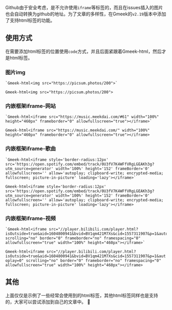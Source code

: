 Github由于安全考虑，是不允许使用`iframe`等标签的，而且在issues插入的图片也会自动转换为github的地址。为了文章的多样性，在Gmeek的`v2.19`版本中添加了支持html标签的功能。

## 使用方式

在需要添加html标签的位置使用`code`方式，并且后面紧跟着Gmeek-html，然后才是html标签。

### 图片img
```
`Gmeek-html<img src="https://picsum.photos/200">`
```

`Gmeek-html<img src="https://picsum.photos/200">`

### 内嵌框架iframe-网站
```
`Gmeek-html<iframe src="https://music.meekdai.com/#61" width="100%" height="460px" frameborder="0" allowfullscreen="true"></iframe>`
```

`Gmeek-html<iframe src="https://music.meekdai.com/" width="100%" height="460px" frameborder="0" allowfullscreen="true"></iframe>`

### 内嵌框架iframe-歌曲
```
`Gmeek-html<iframe style='border-radius:12px' src='https://open.spotify.com/embed/track/0U3fV7K4WFfVRgLGEAKh3g?utm_source=generator' width='100%' height='152' frameBorder='0' allowfullscreen='' allow='autoplay; clipboard-write; encrypted-media; fullscreen; picture-in-picture' loading='lazy'></iframe>`
```

`Gmeek-html<iframe style='border-radius:12px' src='https://open.spotify.com/embed/track/0U3fV7K4WFfVRgLGEAKh3g?utm_source=generator' width='100%' height='152' frameBorder='0' allowfullscreen='' allow='autoplay; clipboard-write; encrypted-media; fullscreen; picture-in-picture' loading='lazy'></iframe>`

### 内嵌框架iframe-视频
```
`Gmeek-html<iframe src="//player.bilibili.com/player.html?isOutside=true&aid=1604800941&bvid=BV1qm421M7Xs&cid=1557311907&p=1&autoplay=0" scrolling="no" border="0" frameborder="no" framespacing="0" allowfullscreen="true" width="100%" height="460px"></iframe>`
```

`Gmeek-html<iframe src="//player.bilibili.com/player.html?isOutside=true&aid=1604800941&bvid=BV1qm421M7Xs&cid=1557311907&p=1&autoplay=0" scrolling="no" border="0" frameborder="no" framespacing="0" allowfullscreen="true" width="100%" height="460px"></iframe>`

## 其他
上面仅仅是示例了一些经常会使用到的html标签，其他html标签同样也是支持的，大家可以尝试添加到自己的文章中。 :clinking_glasses:


